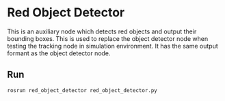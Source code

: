 # Red Object Detector

This is an auxiliary node which detects red objects and output their bounding boxes. This is used to replace the object detector node when testing the tracking node in simulation environment. It has the same output formant as the object detector node.

## Run

```bash
rosrun red_object_detector red_object_detector.py
```